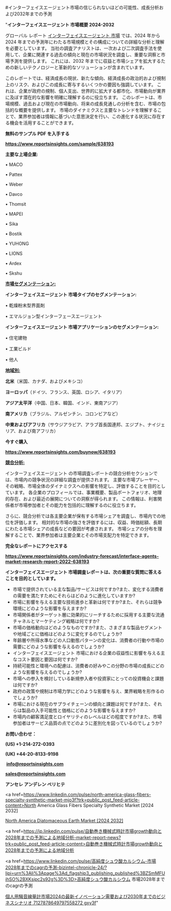 #インターフェイスエージェント市場の信じられないほどの可能性、成長分析および2032年までの予測

"<strong>インターフェイスエージェント 市場概要 2024-2032</strong>

グローバル レポート <a href=https://www.reportsinsights.com/sample/638193>インターフェイスエージェント 市場</a> では、2024 年から 2024 年までの予測年にわたる市場規模とその構成についての詳細な分析と理解を必要としています。 当社の調査アナリストは、一次および二次調査手法を使用して、企業に関連する過去の傾向と現在の市場状況を調査し、重要な洞察と市場予測を提供します。 これには、2032 年までに収益と市場シェアを拡大​​するための新しいテクノロジーと革新的なソリューションが含まれています。

このレポートでは、経済成長の現状、新たな傾向、経済成長の政治的および規制上のリスク、およびこの成長に寄与するいくつかの要因も強調しています。 これは、企業が政府の規制、個人支出、世界的に拡大する都市化、市場動向が業界に及ぼす潜在的な影響を明確に理解するのに役立ちます。 このレポートは、市場規模、過去および現在の市場動向、将来の成長見通しの分析を含む、市場の包括的な概要を提供します。 市場のダイナミクスと主要なトレンドを理解することで、業界参加者は情報に基づいた意思決定を行い、この進化する状況に存在する機会を活用することができます。

<strong><b>無料のサンプル PDF を入手する</b></strong>

<a href=https://www.reportsinsights.com/sample/638193><strong><u>https://www.reportsinsights.com/sample/638193</u></strong></a>

<strong>主要な上場企業:</strong>

• MACO

• Pattex

• Weber

• Davco

• Thomsit

• MAPEI

• Sika

• Bostik

• YUHONG

• LIONS

• Ardex

• Skshu

<strong><u>市場セグメンテーション</u></strong><strong><u>:</u></strong>

<strong>インターフェイスエージェント 市場タイプのセグメンテーション:</strong>

• 乾燥粉末型界面剤

• エマルジョン型インターフェースエージェント

<strong>インターフェイスエージェント 市場アプリケーションのセグメンテーション:</strong>

• 住宅建物

• 工業ビルド

• 他人

<strong><u>地域別</u></strong><strong><u>:</u></strong>

<strong>北米</strong>（米国、カナダ、およびメキシコ）

<strong>ヨーロッパ</strong>（ドイツ、フランス、英国、ロシア、イタリア）

<strong>アジア太平洋</strong>（中国、日本、韓国、インド、東南アジア）

<strong>南アメリカ</strong>（ブラジル、アルゼンチン、コロンビアなど）

<strong>中東およびアフリカ</strong>（サウジアラビア、アラブ首長国連邦、エジプト、ナイジェリア、および南アフリカ）

<strong>今すぐ購入</strong>

<a href=https://www.reportsinsights.com/buynow/638193><strong><u>https://www.reportsinsights.com/buynow/638193</u></strong></a>

<strong><u>競合分析:</u></strong>

インターフェイスエージェント の市場調査レポートの競合分析セクションでは、市場内の競争状況の詳細な調査が提供されます。 主要な市場プレーヤー、その戦略、市場全体のダイナミクスへの影響を特定し、評価することを目的としています。 各企業のプロフィールでは、事業概要、製品ポートフォリオ、地理的存在、および最近の展開についての洞察が得られます。 この情報は、利害関係者が市場参加者とその能力を包括的に理解するのに役立ちます。

さらに、競合分析では各主要企業が保有する市場シェアを調査し、市場内での地位を評価します。 相対的な市場の強さを評価するには、収益、時価総額、長期にわたる市場シェアの成長などの要因が考慮されます。 市場シェアの分布を理解することで、業界参加者は主要企業とその市場支配力を特定できます。

<strong>完全なレポートにアクセスする</strong>

<a href=https://www.reportsinsights.com/industry-forecast/interface-agents-market-research-report-2022-638193><strong><u><b>https://www.reportsinsights.com/industry-forecast/interface-agents-market-research-report-2022-638193</b></u></strong></a>

<strong><b>インターフェイスエージェント 市場調査レポートは、次の重要な質問に答えることを目的としています。</b></strong>
<ul>
  <li>市場で提供されている主な製品/サービスは何ですか?また、変化する消費者の需要を満たすためにそれらはどのように進化していますか?</li>
  <li>市場に影響を与える主要な技術進歩と革新は何ですか?また、それらは競争環境にどのような影響を与えますか?</li>
  <li>市場関係者がターゲット層に効果的にリーチするために採用する主要な流通チャネルとマーケティング戦略は何ですか?</li>
  <li>市場の価格動向はどのようなものですか?また、さまざまな製品セグメントや地域ごとに価格はどのように変化するのでしょうか?</li>
  <li>年齢層や所得水準などの人口動態パターンの変化は、消費者の行動や市場の需要にどのような影響を与えるのでしょうか?</li>
  <li>インターフェイスエージェント 市場における企業の収益性に影響を与える主なコスト要因と要因は何ですか?</li>
  <li>持続可能性と環境への配慮は、消費者の好みやこの分野の市場の成長にどのような影響を与えるのでしょうか?</li>
  <li>市場への参入を検討している新規参入者や投資家にとっての投資機会と課題は何ですか?</li>
  <li>政府の政策や規制は市場力学にどのような影響を与え、業界戦略を形作るのでしょうか?</li>
  <li>市場における現在のサプライチェーンの傾向と課題は何ですか?また、それらは製品の入手可能性と価格にどのような影響を与えますか?</li>
  <li>市場内の顧客満足度とロイヤリティのレベルはどの程度ですか?また、市場参加者はサービス品質の点でどのように差別化を図っているのでしょうか?</li>
</ul>
<strong>お問い合わせ：</strong>

<strong>(US) +1-214-272-0393</strong>

<strong>(UK) +44-20-8133-9198</strong>

<strong> </strong><a href=info@reportsinsights.com><strong><u>info@reportsinsights.com</u></strong></a>

<a href=sales@reportsinsights.com><strong><u>sales@reportsinsights.com</u></strong></a>

<strong>アンセレ アンデレン ベリヒテ</strong>

<a href=https://www.linkedin.com/pulse/north-america-glass-fibers-specialty-synthetic-market-mjo3f?trk=public_post_feed-article-content>North America Glass Fibers Specialty Synthetic Market [2024 2032]</a>

<a href=https://www.linkedin.com/pulse/north-america-diatomaceous-earth-market-growth-focused-wzw8f/>North America Diatomaceous Earth Market [2024 2032]</a>

<a href=https://jp.linkedin.com/pulse/自動巻き機械式時計市場growth動向と2028年までの予測による地域分析-market-report-news?trk=public_post_feed-article-content>自動巻き機械式時計市場growth動向と2028年までの予測による地域分析</a>

<a href=https://www.linkedin.com/pulse/高純度シュウ酸カルシウム-市場2028年までのcagrの予測-bizintel-chronicle-24/?lipi=urn%3Ali%3Apage%3Ad_flagship3_publishing_published%3BZSmMFUihSO%2BXKsipc2s92g%3D%3D>高純度シュウ酸カルシウム 市場2028年までのcagrの予測</a>

<a href=https://www.linkedin.com/pulse/個人用騒音線量計市場2024の最新イノベーション需要および2030年までのビジネスシナリオ-7127878649797558272-gxy3f/>個人用騒音線量計市場2024の最新イノベーション需要および2030年までのビジネスシナリオ 7127878649797558272 gxy3f</a>"
